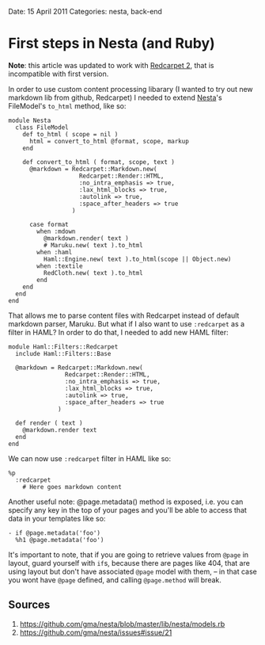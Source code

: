 Date: 15 April 2011
Categories: nesta, back-end

# First steps in Nesta (and Ruby)

**Note**: this article was updated to work with [Redcarpet 2](https://github.com/tanoku/redcarpet), that is incompatible with first version.

In order to use custom content processing libarary (I wanted to try out new markdown lib from github, Redcarpet) I needed to extend [Nesta](http://nestacms.com)'s FileModel's `to_html` method, like so: 

    module Nesta 
      class FileModel 
        def to_html ( scope = nil )
          html = convert_to_html @format, scope, markup
        end

        def convert_to_html ( format, scope, text )
          @markdown = Redcarpet::Markdown.new(
                        Redcarpet::Render::HTML,
                        :no_intra_emphasis => true,
                        :lax_html_blocks => true,
                        :autolink => true, 
                        :space_after_headers => true
                      )

          case format
            when :mdown
              @markdown.render( text )
              # Maruku.new( text ).to_html
            when :haml
              Haml::Engine.new( text ).to_html(scope || Object.new)
            when :textile
              RedCloth.new( text ).to_html
            end
        end
      end
    end

That allows me to parse content files with Redcarpet instead of default markdown parser, Maruku. But what if I also want to use `:redcarpet` as a filter in HAML? In order to do that, I needed to add new HAML filter:

    module Haml::Filters::Redcarpet
      include Haml::Filters::Base
  
      @markdown = Redcarpet::Markdown.new(
                    Redcarpet::Render::HTML,
                    :no_intra_emphasis => true,
                    :lax_html_blocks => true,
                    :autolink => true, 
                    :space_after_headers => true
                  )
  
      def render ( text )
        @markdown.render text
      end
    end

We can now use `:redcarpet` filter in HAML like so:

    %p
      :redcarpet
        # Here goes markdown content

Another useful note: @page.metadata() method is exposed, i.e. you can specify any key in the top of your pages and you'll be able to access that data in your templates like so:

    - if @page.metadata('foo')
      %h1 @page.metadata('foo')


It's important to note, that if you are going to retrieve values from `@page` in layout, guard yourself with `if`s, because there are pages like 404, that are using layout but don't have associated `@page` model with them, – in that case you wont have `@page` defined, and calling `@page.method` will break.

Sources
-------
1. https://github.com/gma/nesta/blob/master/lib/nesta/models.rb
2. https://github.com/gma/nesta/issues#issue/21